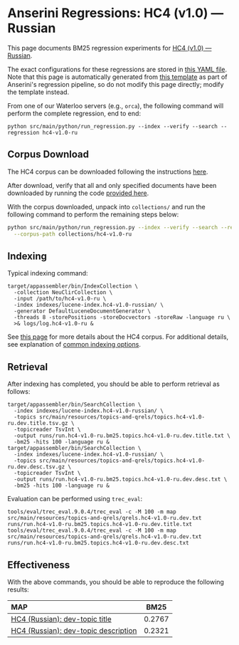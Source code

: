 # Anserini Regressions: HC4 (v1.0) &mdash; Russian

This page documents BM25 regression experiments for [HC4 (v1.0) &mdash; Russian](https://github.com/hltcoe/HC4).

The exact configurations for these regressions are stored in [this YAML file](../src/main/resources/regression/hc4-v1.0-ru.yaml).
Note that this page is automatically generated from [this template](../src/main/resources/docgen/templates/hc4-v1.0-ru.template) as part of Anserini's regression pipeline, so do not modify this page directly; modify the template instead.

From one of our Waterloo servers (e.g., `orca`), the following command will perform the complete regression, end to end:

```
python src/main/python/run_regression.py --index --verify --search --regression hc4-v1.0-ru
```

## Corpus Download

The HC4 corpus can be downloaded following the instructions [here](https://github.com/hltcoe/HC4).

After download, verify that all and only specified documents have been downloaded by running the code [provided here](https://github.com/hltcoe/HC4#postprocessing-of-the-downloaded-documents).

With the corpus downloaded, unpack into `collections/` and run the following command to perform the remaining steps below:

```bash
python src/main/python/run_regression.py --index --verify --search --regression hc4-v1.0-ru \
  --corpus-path collections/hc4-v1.0-ru
```


## Indexing

Typical indexing command:

```
target/appassembler/bin/IndexCollection \
  -collection NeuClirCollection \
  -input /path/to/hc4-v1.0-ru \
  -index indexes/lucene-index.hc4-v1.0-russian/ \
  -generator DefaultLuceneDocumentGenerator \
  -threads 8 -storePositions -storeDocvectors -storeRaw -language ru \
  >& logs/log.hc4-v1.0-ru &
```

See [this page](https://github.com/hltcoe/HC4) for more details about the HC4 corpus.
For additional details, see explanation of [common indexing options](common-indexing-options.md).

## Retrieval

After indexing has completed, you should be able to perform retrieval as follows:

```
target/appassembler/bin/SearchCollection \
  -index indexes/lucene-index.hc4-v1.0-russian/ \
  -topics src/main/resources/topics-and-qrels/topics.hc4-v1.0-ru.dev.title.tsv.gz \
  -topicreader TsvInt \
  -output runs/run.hc4-v1.0-ru.bm25.topics.hc4-v1.0-ru.dev.title.txt \
  -bm25 -hits 100 -language ru &
target/appassembler/bin/SearchCollection \
  -index indexes/lucene-index.hc4-v1.0-russian/ \
  -topics src/main/resources/topics-and-qrels/topics.hc4-v1.0-ru.dev.desc.tsv.gz \
  -topicreader TsvInt \
  -output runs/run.hc4-v1.0-ru.bm25.topics.hc4-v1.0-ru.dev.desc.txt \
  -bm25 -hits 100 -language ru &
```

Evaluation can be performed using `trec_eval`:

```
tools/eval/trec_eval.9.0.4/trec_eval -c -M 100 -m map src/main/resources/topics-and-qrels/qrels.hc4-v1.0-ru.dev.txt runs/run.hc4-v1.0-ru.bm25.topics.hc4-v1.0-ru.dev.title.txt
tools/eval/trec_eval.9.0.4/trec_eval -c -M 100 -m map src/main/resources/topics-and-qrels/qrels.hc4-v1.0-ru.dev.txt runs/run.hc4-v1.0-ru.bm25.topics.hc4-v1.0-ru.dev.desc.txt
```

## Effectiveness

With the above commands, you should be able to reproduce the following results:

| MAP                                                                                                          | BM25      |
|:-------------------------------------------------------------------------------------------------------------|-----------|
| [HC4 (Russian): dev-topic title](https://github.com/hltcoe/HC4)                                              | 0.2767    |
| [HC4 (Russian): dev-topic description](https://github.com/hltcoe/HC4)                                        | 0.2321    |
